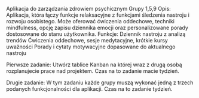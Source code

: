 Aplikacja do zarządzania zdrowiem psychicznym Grupy 1,5,9
Opis: Aplikacja, która łączy funkcje relaksacyjne z funkcjami śledzenia nastroju i rozwoju osobistego. Może oferować ćwiczenia oddechowe, techniki mindfulness, opcję zapisu dziennika emocji oraz personalizowane porady dostosowane do stanu użytkownika.
Funkcje:
Dziennik nastroju z analizą trendów
Ćwiczenia oddechowe, sesje medytacyjne, krótkie kursy uważności
Porady i cytaty motywacyjne dopasowane do aktualnego nastroju


Pierwsze zadanie:
Utwórz tablice Kanban na której wraz z drugą osobą rozplanujecie prace nad projektem. 
Czas na to zadanie macie tydzień.

Drugie zadanie:
W tym zadaniu każde grupy muszą wykonać jedną z trzech podanych funkcjonalności dla aplikacji.
Czas na to zadanie tydzień.
